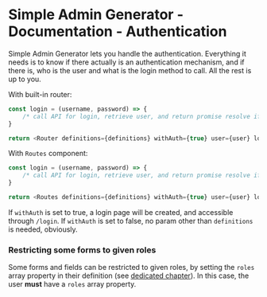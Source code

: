 # Simple Admin Generator - Documentation - Authentication

Simple Admin Generator lets you handle the authentication. Everything it needs is to know if there actually is an authentication mechanism, and if there is, who is the user and what is the login method to call. All the rest is up to you.

With built-in router:
```javascript
const login = (username, password) => {
    /* call API for login, retrieve user, and return promise resolve if ok, rejection if not */
}

return <Router definitions={definitions} withAuth={true} user={user} login={login} />;
```

With `Routes` component:
```javascript
const login = (username, password) => {
    /* call API for login, retrieve user, and return promise resolve if ok, rejection if not */
}

return <Routes definitions={definitions} withAuth={true} user={user} login={login} />;
```

If `withAuth` is set to true, a login page will be created, and accessible through `/login`.
If `withAuth` is set to false, no param other than `definitions` is needed, obviously.

### Restricting some forms to given roles

Some forms and fields can be restricted to given roles, by setting the `roles` array property in their definition (see [dedicated chapter](form-definitions.md)). In this case, the user **must** have a `roles` array property.  
